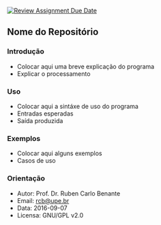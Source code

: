 [![Review Assignment Due Date](https://classroom.github.com/assets/deadline-readme-button-24ddc0f5d75046c5622901739e7c5dd533143b0c8e959d652212380cedb1ea36.svg)](https://classroom.github.com/a/X-87nLoF)
## Nome do Repositório

### Introdução 

* Colocar aqui uma breve explicação do programa
* Explicar o processamento

### Uso

* Colocar aqui a sintáxe de uso do programa
* Entradas esperadas
* Saída produzida

### Exemplos

* Colocar aqui alguns exemplos
* Casos de uso

### Orientação

* Autor: Prof. Dr. Ruben Carlo Benante
* Email: rcb@upe.br
* Data: 2016-09-07
* Licensa: GNU/GPL v2.0

